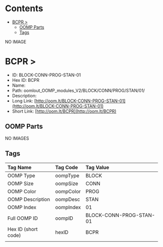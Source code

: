 



Contents
========

* [BCPR > ](#bcpr--)
	* [OOMP Parts](#oomp-parts)
	* [Tags](#tags)
  
NO IMAGE  
# BCPR > 

- ID: BLOCK-CONN-PROG-STAN-01
- Hex ID: BCPR
- Name: 
- Path: oomlout_OOMP_modules_V2/BLOCK/CONN/PROG/STAN/01/
- Description: 
- Long Link: [http://oom.lt/BLOCK-CONN-PROG-STAN-01](http://oom.lt/BLOCK-CONN-PROG-STAN-01)
- Short Link: [http://oom.lt/BCPR](http://oom.lt/BCPR)

## OOMP Parts
  
NO IMAGES  
## Tags
  

|Tag Name|Tag Code|Tag Value|
| :--- | :--- | :--- |
|OOMP Type|oompType|BLOCK|
|OOMP Size|oompSize|CONN|
|OOMP Color|oompColor|PROG|
|OOMP Description|oompDesc|STAN|
|OOMP Index|oompIndex|01|
|Full OOMP ID|oompID|BLOCK-CONN-PROG-STAN-01|
|Hex ID (short code)|hexID|BCPR|
||||
